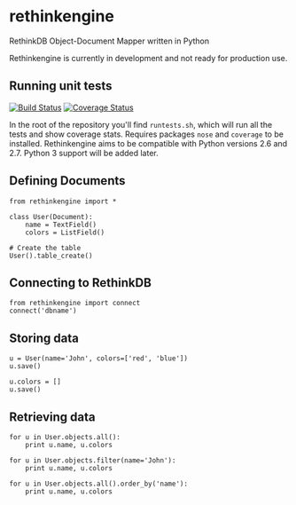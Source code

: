 rethinkengine
=============

RethinkDB Object-Document Mapper written in Python

Rethinkengine is currently in development and not ready for production use.

Running unit tests
------------------

[![Build Status](https://travis-ci.org/bwind/rethinkengine.png?branch=master)](https://travis-ci.org/bwind/rethinkengine) [![Coverage Status](https://coveralls.io/repos/bwind/rethinkengine/badge.png)](https://coveralls.io/r/bwind/rethinkengine)

In the root of the repository you'll find `runtests.sh`, which will run all the tests and show coverage stats. Requires packages `nose` and `coverage` to be installed. Rethinkengine aims to be compatible with Python versions 2.6 and 2.7. Python 3 support will be added later.

Defining Documents
------------------

    from rethinkengine import *

    class User(Document):
        name = TextField()
        colors = ListField()

    # Create the table
    User().table_create()

Connecting to RethinkDB
-----------------------

    from rethinkengine import connect
    connect('dbname')

Storing data
------------

    u = User(name='John', colors=['red', 'blue'])
    u.save()

    u.colors = []
    u.save()

Retrieving data
---------------

    for u in User.objects.all():
        print u.name, u.colors

    for u in User.objects.filter(name='John'):
        print u.name, u.colors

    for u in User.objects.all().order_by('name'):
        print u.name, u.colors
